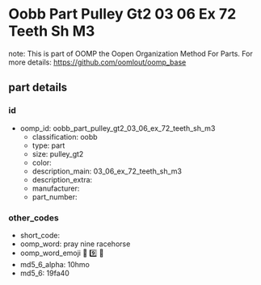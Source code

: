 # Oobb Part Pulley Gt2 03 06 Ex 72 Teeth Sh M3  

note: This is part of OOMP the Oopen Organization Method For Parts. For more details: https://github.com/oomlout/oomp_base

##  part details





### id
* oomp_id: oobb_part_pulley_gt2_03_06_ex_72_teeth_sh_m3
  * classification: oobb
  * type: part
  * size: pulley_gt2
  * color: 
  * description_main: 03_06_ex_72_teeth_sh_m3
  * description_extra: 
  * manufacturer: 
  * part_number: 

### other_codes
* short_code: 
* oomp_word: pray nine racehorse
* oomp_word_emoji :pray: :nine: :racehorse:
* md5_6_alpha: 10hmo
* md5_6: 19fa40